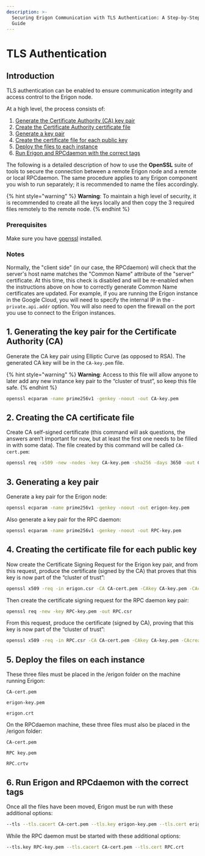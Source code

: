 ```yaml
---
description: >-
  Securing Erigon Communication with TLS Authentication: A Step-by-Step OpenSSL
  Guide
---
```


# TLS Authentication

## Introduction

TLS authentication can be enabled to ensure communication integrity and access control to the Erigon node.

At a high level, the process consists of:

1. [Generate the Certificate Authority (CA) key pair](tls-authentication.md#1-generating-the-key-pair-for-the-certificate-authority-ca)
2. [Create the Certificate Authority certificate file](tls-authentication.md#2-creating-the-ca-certificate-file)
3. [Generate a key pair](tls-authentication.md#3-generating-a-key-pair)
4. [Create the certificate file for each public key](tls-authentication.md#4-creating-the-certificate-file-for-each-public-key)
5. [Deploy the files to each instance](tls-authentication.md#5-deploy-the-files-on-each-instance)
6. [Run Erigon and RPCdaemon with the correct tags](tls-authentication.md#6-run-erigon-and-rpcdaemon-with-the-correct-tags)

The following is a detailed description of how to use the **OpenSSL** suite of tools to secure the connection between a remote Erigon node and a remote or local RPCdaemon. The same procedure applies to any Erigon component you wish to run separately; it is recommended to name the files accordingly.

{% hint style="warning" %}
**Warning**: To maintain a high level of security, it is recommended to create all the keys locally and then copy the 3 required files remotely to the remote node.
{% endhint %}

### Prerequisites

Make sure you have [openssl](https://openssl-library.org/source/) installed.

### Notes

Normally, the "client side" (in our case, the RPCdaemon) will check that the server's host name matches the "Common Name" attribute of the "server" certificate. At this time, this check is disabled and will be re-enabled when the instructions above on how to correctly generate Common Name certificates are updated. For example, if you are running the Erigon instance in the Google Cloud, you will need to specify the internal IP in the `-private.api.addr` option. You will also need to open the firewall on the port you use to connect to the Erigon instances.

## 1. Generating the key pair for the Certificate Authority (CA)

Generate the CA key pair using Elliptic Curve (as opposed to RSA). The generated CA key will be in the `CA-key.pem` file.

{% hint style="warning" %}
**Warning**: Access to this file will allow anyone to later add any new instance key pair to the “cluster of trust”, so keep this file safe.
{% endhint %}

```bash
openssl ecparam -name prime256v1 -genkey -noout -out CA-key.pem
```

## 2. Creating the CA certificate file

Create CA self-signed certificate (this command will ask questions, the answers aren’t important for now, but at least the first one needs to be filled in with some data). The file created by this command will be called `CA-cert.pem`:

```bash
openssl req -x509 -new -nodes -key CA-key.pem -sha256 -days 3650 -out CA-cert.pem
```

## 3. Generating a key pair

Generate a key pair for the Erigon node:

```bash
openssl ecparam -name prime256v1 -genkey -noout -out erigon-key.pem
```

Also generate a key pair for the RPC daemon:

```bash
openssl ecparam -name prime256v1 -genkey -noout -out RPC-key.pem
```

## 4. Creating the certificate file for each public key

Now create the Certificate Signing Request for the Erigon key pair, and from this request, produce the certificate (signed by the CA) that proves that this key is now part of the “cluster of trust”:

```bash
openssl x509 -req -in erigon.csr -CA CA-cert.pem -CAkey CA-key.pem -CAcreateserial -out erigon.crt -days 3650 -sha256
```

Then create the certificate signing request for the RPC daemon key pair:

```bash
openssl req -new -key RPC-key.pem -out RPC.csr
```

From this request, produce the certificate (signed by CA), proving that this key is now part of the “cluster of trust”:

```bash
openssl x509 -req -in RPC.csr -CA CA-cert.pem -CAkey CA-key.pem -CAcreateserial -out RPC.crt -days 3650 -sha256
```

## 5. Deploy the files on each instance

These three files must be placed in the /erigon folder on the machine running Erigon:

`CA-cert.pem`

`erigon-key.pem`

`erigon.crt`

On the RPCdaemon machine, these three files must also be placed in the /erigon folder:

`CA-cert.pem`

`RPC key.pem`

`RPC.crtv`

## 6. Run Erigon and RPCdaemon with the correct tags

Once all the files have been moved, Erigon must be run with these additional options:

```bash
--tls --tls.cacert CA-cert.pem --tls.key erigon-key.pem --tls.cert erigon.crt
```

While the RPC daemon must be started with these additional options:

```bash
--tls.key RPC-key.pem --tls.cacert CA-cert.pem --tls.cert RPC.crt
```
